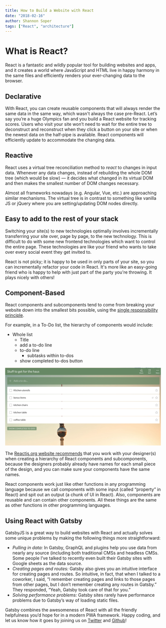 ```yaml
---
title: How to Build a Website with React
date: "2018-02-16"
author: Shannon Soper
tags: ["React", "architecture"]
---
```


# What is React?

React is a fantastic and wildly popular tool for building websites and apps, and it creates a world where JavaScript and HTML live in happy harmony in the same files and efficiently renders your ever-changing data to the browser.

## Declarative

With React, you can create reusable components that will always render the same data in the same way, which wasn't always the case pre-React. Let’s say you’re a huge Olympics fan and you build a React website for tracking scores. Users who visit your site won’t need to wait for the entire tree to deconstruct and reconstruct when they click a button on your site or when the newest data on the half-pipe is available. React components will efficiently update to accommodate the changing data.

## Reactive

React uses a virtual tree reconciliation method to _react_ to changes in input data. Whenever any data changes, instead of rebuilding the whole DOM tree (which would be slow) — it decides what changed in its virtual DOM and then makes the smallest number of DOM changes necessary.

Almost all frameworks nowadays (e.g. Angular, Vue, etc.) are approaching similar mechanisms. The virtual tree is in contrast to something like vanilla JS or jQuery where you are setting/updating DOM nodes directly.

## Easy to add to the rest of your stack

Switching your site(s) to new technologies optimally involves incrementally transferring your site over, page by page, to the new technology. This is difficult to do with some new frontend technologies which want to control the entire page. These technologies are like your friend who wants to take over every social event they get invited to.

React is not picky; it is happy to be used in only parts of your site, so you can incrementally refactor your code in React. It's more like an easy-going friend who is happy to help with just part of the party you're throwing. It plays nicely with others!

## Component-Based

React components and subcomponents tend to come from breaking your website down into the smallest bits possible, using the [single responsibility principle](https://en.wikipedia.org/wiki/Single_responsibility_principle).

For example, in a To-Do list, the hierarchy of components would include:

- Whole list
  - Title
  - add a to-do line
  - to-do line
    - subtasks within to-dos
  - show completed to-dos button

![To-Do List](to-do-list.png)

The [Reactjs.org website recommends](https://reactjs.org/docs/thinking-in-react.html) that you work with your designer(s) when creating a hierarchy of React components and subcomponents, because the designers probably already have names for each small piece of the design, and you can make sure your components have the same names.

React components work just like other functions in any programming language because we call components with some input (called “property” in React) and spit out an output (a chunk of UI in React). Also, components are reusable and can contain other components. All these things are the same as other functions in other programming languages.

## Using React with Gatsby

GatsbyJS is a great way to build websites with React and actually solves some unique problems by making the following things more straightforward:

- _Pulling in data:_ In Gatsby, GraphQL and plugins help you use data from nearly any source (including both traditional CMSs and headless CMSs. Some people I’ve talked to recently even built their Gatsby sites with Google sheets as the data source.
- _Creating pages and routes:_ Gatsby also gives you an intuitive interface for creating pages and routes. So intuitive, in fact, that when I talked to a coworker, I said, “I remember creating pages and links to those pages from other pages, but I don’t remember creating any routes in Gatsby.” They responded, “Yeah, Gatsby took care of that for you.”
- _Solving performance problems:_ Gatsby sites rarely have performance problems due to Gatsby’s way of loading static files.

Gatsby combines the awesomeness of React with all the friendly helpfulness you’d hope for in a modern PWA framework. Happy coding, and let us know how it goes by joining us on [Twitter](https://twitter.com/gatsbyjs) and [Github](https://github.com/gatsbyjs/gatsby)!
